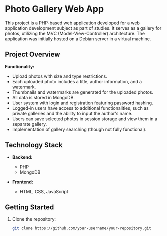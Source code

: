 # Photo Gallery Web App

This project is a PHP-based web application developed for a web application development subject as part of studies. It serves as a gallery for photos, utilizing the MVC (Model-View-Controller) architecture. The application was initially hosted on a Debian server in a virtual machine.

## Project Overview
**Functionality:**
  - Upload photos with size and type restrictions.
  - Each uploaded photo includes a title, author information, and a watermark.
  - Thumbnails and watermarks are generated for the uploaded photos.
  - All data is stored in MongoDB.
  - User system with login and registration featuring password hashing.
  - Logged-in users have access to additional functionalities, such as private galleries and the ability to input the author's name.
  - Users can save selected photos in session storage and view them in a separate gallery.
  - Implementation of gallery searching (though not fully functional).

## Technology Stack

- **Backend:**
  - PHP
  - MongoDB

- **Frontend:**
  - HTML, CSS, JavaScript

## Getting Started

1. Clone the repository:

   ```bash
   git clone https://github.com/your-username/your-repository.git
